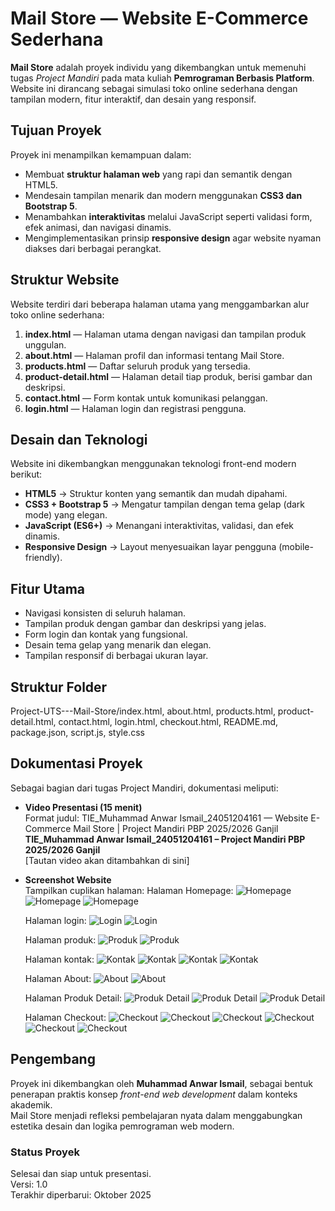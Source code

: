 # Mail Store — Website E-Commerce Sederhana

**Mail Store** adalah proyek individu yang dikembangkan untuk memenuhi tugas *Project Mandiri* pada mata kuliah **Pemrograman Berbasis Platform**.  
Website ini dirancang sebagai simulasi toko online sederhana dengan tampilan modern, fitur interaktif, dan desain yang responsif.

## Tujuan Proyek

Proyek ini menampilkan kemampuan dalam:
- Membuat **struktur halaman web** yang rapi dan semantik dengan HTML5.  
- Mendesain tampilan menarik dan modern menggunakan **CSS3 dan Bootstrap 5**.  
- Menambahkan **interaktivitas** melalui JavaScript seperti validasi form, efek animasi, dan navigasi dinamis.  
- Mengimplementasikan prinsip **responsive design** agar website nyaman diakses dari berbagai perangkat.

## Struktur Website

Website terdiri dari beberapa halaman utama yang menggambarkan alur toko online sederhana:

1. **index.html** — Halaman utama dengan navigasi dan tampilan produk unggulan.  
2. **about.html** — Halaman profil dan informasi tentang Mail Store.  
3. **products.html** — Daftar seluruh produk yang tersedia.  
4. **product-detail.html** — Halaman detail tiap produk, berisi gambar dan deskripsi.  
5. **contact.html** — Form kontak untuk komunikasi pelanggan.  
6. **login.html** — Halaman login dan registrasi pengguna.

## Desain dan Teknologi

Website ini dikembangkan menggunakan teknologi front-end modern berikut:

- **HTML5** → Struktur konten yang semantik dan mudah dipahami.  
- **CSS3 + Bootstrap 5** → Mengatur tampilan dengan tema gelap (dark mode) yang elegan.  
- **JavaScript (ES6+)** → Menangani interaktivitas, validasi, dan efek dinamis.  
- **Responsive Design** → Layout menyesuaikan layar pengguna (mobile-friendly).

## Fitur Utama

- Navigasi konsisten di seluruh halaman.  
- Tampilan produk dengan gambar dan deskripsi yang jelas.  
- Form login dan kontak yang fungsional.  
- Desain tema gelap yang menarik dan elegan.  
- Tampilan responsif di berbagai ukuran layar.

## Struktur Folder

Project-UTS---Mail-Store/index.html, about.html, products.html, product-detail.html, contact.html, login.html, checkout.html, README.md, package.json, script.js, style.css

## Dokumentasi Proyek

Sebagai bagian dari tugas Project Mandiri, dokumentasi meliputi:

- **Video Presentasi (15 menit)**  
  Format judul:  TIE_Muhammad Anwar Ismail_24051204161 — Website E-Commerce Mail Store | Project Mandiri PBP 2025/2026 Ganjil
  **TIE_Muhammad Anwar Ismail_24051204161 – Project Mandiri PBP 2025/2026 Ganjil**  
  [Tautan video akan ditambahkan di sini]

- **Screenshot Website**  
  Tampilkan cuplikan halaman:
  Halaman Homepage:
  ![Homepage](assets/img/screenshot-home1.png)
  ![Homepage](assets/img/screenshot-home2.png)
  ![Homepage](assets/img/screenshot-home3.png)

  Halaman login:
  ![Login](assets/img/screenshot-login.png)
  ![Login](assets/img/screenshot-register.png)

  Halaman produk:
  ![Produk](assets/img/screenshot-product1.png)
  ![Produk](assets/img/screenshot-product2.png)

  Halaman kontak:
  ![Kontak](assets/img/screenshot-kontak1.png)
  ![Kontak](assets/img/screenshot-kontak2.png)
  ![Kontak](assets/img/screenshot-kontak3.png)
  ![Kontak](assets/img/screenshot-kontak4.png)
    
  Halaman About:
  ![About](assets/img/screenshot-about1.png)
  ![About](assets/img/screenshot-about2.png)

  Halaman Produk Detail:
  ![Produk Detail](assets/img/screenshot-produk-detail1.png)
  ![Produk Detail](assets/img/screenshot-produk-detail2.png)
  ![Produk Detail](assets/img/screenshot-produk-detail3.png)

  Halaman Checkout:
  ![Checkout](assets/img/checkout1.png)
  ![Checkout](assets/img/checkout2.png)
  ![Checkout](assets/img/checkout3.png)
  ![Checkout](assets/img/checkout4.png)
  ![Checkout](assets/img/checkout5.png)
  ![Checkout](assets/img/checkout6.png)

## Pengembang

Proyek ini dikembangkan oleh **Muhammad Anwar Ismail**, sebagai bentuk penerapan praktis konsep *front-end web development* dalam konteks akademik.  
Mail Store menjadi refleksi pembelajaran nyata dalam menggabungkan estetika desain dan logika pemrograman web modern.

### Status Proyek
Selesai dan siap untuk presentasi.  
Versi: 1.0  
Terakhir diperbarui: Oktober 2025  
